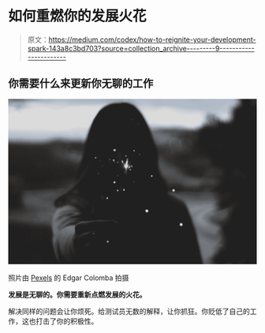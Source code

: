 # 如何重燃你的发展火花

> 原文：<https://medium.com/codex/how-to-reignite-your-development-spark-143a8c3bd703?source=collection_archive---------9----------------------->

## 你需要什么来更新你无聊的工作

![](img/cb69fc83a31c9785101aceeda3f5d6aa.png)

照片由 [Pexels](https://www.pexels.com/photo/woman-holding-sparkler-2240263/?utm_content=attributionCopyText&utm_medium=referral&utm_source=pexels) 的 Edgar Colomba 拍摄

**发展是无聊的。你需要重新点燃发展的火花。**

解决同样的问题会让你烦死。给测试员无数的解释，让你抓狂。你贬低了自己的工作，这也打击了你的积极性。